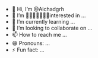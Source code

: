 - 👋 Hi, I’m @Aichadgrh
- 👀 I’m 🥰👩🏽‍🦰👩🏽‍🦰interested in ...
- 🌱 I’m currently learning ...
- 💞️ I’m looking to collaborate on ...
- 📫 How to reach me ...
- 😄 Pronouns: ...
- ⚡ Fun fact: ...

<!---
Aichadgrh/Aichadgrh is a ✨ special ✨ repository because its `README.md` (this file) appears on your GitHub profile.
You can click the Preview link to take a look at your changes.
--->
